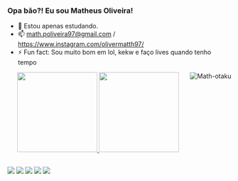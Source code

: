 ### Opa bão?! Eu sou Matheus Oliveira! 

- 🔭 Estou apenas estudando. 
- 📫 math.poliveira97@gmail.com / https://www.instagram.com/olivermatth97/
- ⚡ Fun fact: Sou muito bom em lol, kekw e faço lives quando tenho tempo 

<div align="center">
  <a href="https://github.com/olivermatheus97">
  <img height="180em" src="https://github-readme-stats.vercel.app/api?username=olivermatheus97&show_icons=true&theme=dracula&include_all_commits=true&count_private=true"/>
  <img height="180em" src="https://github-readme-stats.vercel.app/api/top-langs/?username=olivermatheus97&layout=compact&langs_count=7&theme=dracula"/>
  <img align="right" alt="Math-otaku" src="https://cdn.discordapp.com/attachments/554019374571454506/1046758940559556720/download20221101085605_resized.png">
</div>


##

<div> 
  <a href="https://www.instagram.com/olivermatth97/" target="_blank"><img src="https://img.shields.io/badge/-Instagram-%23E4405F?style=for-the-badge&logo=instagram&logoColor=white" target="_blank"></a>
 	<a href="https://www.twitch.tv/olivermatth" target="_blank"><img src="https://img.shields.io/badge/Twitch-9146FF?style=for-the-badge&logo=twitch&logoColor=white" target="_blank"></a>
 <a href="https://discord.gg/cg2KqPaz" target="_blank"><img src="https://img.shields.io/badge/Discord-7289DA?style=for-the-badge&logo=discord&logoColor=white" target="_blank"></a> 
  <a href = "mailto:math.poliveira97@gmail.com"><img src="https://img.shields.io/badge/-Gmail-%23333?style=for-the-badge&logo=gmail&logoColor=white" target="_blank"></a>
  <a href="https://www.linkedin.com/in/olivermatth97/" target="_blank"><img src="https://img.shields.io/badge/-LinkedIn-%230077B5?style=for-the-badge&logo=linkedin&logoColor=white" target="_blank"></a> 
    
 
</div>
